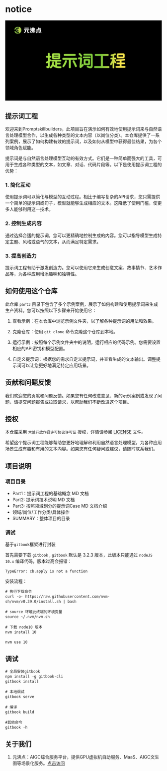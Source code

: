 # notice

![](./image/logo.png)

## 提示词工程

欢迎来到Promptskillbuilders，此项目旨在演示如何有效地使用提示词来与自然语言处理模型合作，以生成各种类型的文本内容（以岗位分类）。本仓库提供了一系列案例，展示了如何构建有效的提示词，以及如何从模型中获得最佳结果，为各个领域角色赋能。

提示词是与自然语言处理模型互动的有效方式。它们是一种简单而强大的工具，可用于生成各种类型的文本，如文章、对话、代码片段等。以下是使用提示词工程的优势：

### 1. 简化互动

使用提示词可以简化与模型的互动过程。相比于编写复杂的API请求，您只需提供一个简单的提示词或句子，模型就能够生成相应的文本。这降低了使用门槛，使更多人能够利用这一技术。

### 2. 控制生成内容

通过选择合适的提示词，您可以更精确地控制生成的内容。您可以指导模型生成特定主题、风格或语气的文本，从而满足特定需求。

### 3. 提高创造力

提示词工程有助于激发创造力。您可以使用它来生成创意文案、故事情节、艺术作品等，为各种应用增添趣味和独特性。

## 如何使用这个仓库

此仓库 `part3` 目录下包含了多个示例案例，展示了如何构建和使用提示词来生成生产资料。您可以按照以下步骤来开始使用它：

1. 查看示例：在本仓库中浏览示例文件夹，以了解各种提示词的用法和效果。

2. 克隆仓库：使用 `git clone` 命令克隆这个仓库到本地。

3. 运行示例：按照每个示例文件夹中的说明，运行相应的代码示例。您需要设置相应的API密钥和模型配置。

4. 自定义提示词：根据您的需求自定义提示词，并查看生成的文本输出。调整提示词可以让您更好地满足特定应用场景。

## 贡献和问题反馈

我们欢迎您的贡献和问题反馈。如果您有任何改进意见、新的示例案例或发现了问题，请提交问题报告或拉取请求，以帮助我们不断改进这个项目。

## 授权

本仓库采用 `木兰开放作品许可协议许可证` 授权，详情请参阅 [LICENSE](./LICENSE) 文件。

希望这个提示词工程能够帮助您更好地理解和利用自然语言处理模型，为各种应用场景生成有趣和有用的文本内容。如果您有任何疑问或建议，请随时联系我们。

## 项目说明

### 项目目录

* Part1：提示词工程的基础概念 MD 文档
* Part2: 提示词技术说明 MD 文档
* Part3: 按照领域划分的提示词Case MD 文档介绍
 * 领域/岗位/工作分类/具体操作
* SUMMARY：整体项目的目录


### 调试

基于`gitbook`框架进行封装

首先需要下载 `gitbook` ,  `gitbook` 默认是 3.2.3 版本，此版本只能通过 `nodeJS 10.x` 编译代码，版本过高会报错：

```shell
TypeError: cb.apply is not a function
```
安装流程：

```shell
# 执行下载命令
curl -o- https://raw.githubusercontent.com/nvm-sh/nvm/v0.39.0/install.sh | bash

# source 环境此终端的环境变量
source ~/.nvm/nvm.sh

# 下载 node10 版本
nvm install 10

nvm use 10
```

## 调试

```shell
# 全局安装gitbook
npm install -g gitbook-cli  
gitbook install

# 本地调试
gitbook serve

# 编译
gitbook build

#其他命令 
gitbook -h
```

## 关于我们

1. 元沸点：AIGC综合服务平台，提供GPU虚拟机自助服务、MaaS、AIGC文生图等场景化服务。[点击访问](https://www.yfd.net/stableDiffusion/ModelCenter)